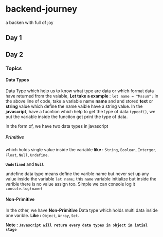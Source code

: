 # backend-journey
a backen with full of joy

## Day 1

## Day 2 
### Topics
#### Data Types


Data Type which help us to know what type are data or which format data have returned from the vaiable, 
**Let take a example :**
`
let name = "Masum";
`
In the above line of code, take a variable name __name__ and and stored **text** or **string** value which define the name vaible have a string value.
In the **javascript**, have a fucntion which help to get the type of data `typeof()`, we put the variable inside the funciton get print the type of data.

In the form of, we have two data types in javascript 
##### Primitive 
which holds single value inside the variable 
**like :** `String`, `Boolean`, `Interger`, `Float`, `Null`, `Undefine`.

**`Undefined`** and **`Null`**

undefine data type means define the varible name but never set up any value inside the variable
`let name;`
this `name` variable initialize but inside the varible there is no value assign too.
Simple we can console log it `console.log(name)`

#### Non-Primitive
In the other, we have **Non-Primitive** Data type which holds multi data inside one varible.
**Like :** `Object`, `Array`, `Set`.

**Note :** __`Javascript will return every data types in object in intial stage`__



